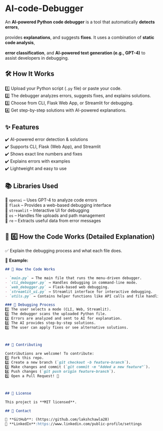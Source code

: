 # AI-code-Debugger

An **AI-powered Python code debugger** is a tool that automatically **detects errors**, <br>  
provides **explanations**, and suggests **fixes**. It uses a combination of **static code analysis**, <br>  
**error classification**, and **AI-powered text generation (e.g., GPT-4)** to assist developers in debugging.  


## 🛠️ How It Works  

1️⃣ Upload your Python script (`.py` file) or paste your code.  
2️⃣ The debugger analyzes errors, suggests fixes, and explains solutions.  
3️⃣ Choose from CLI, Flask Web App, or Streamlit for debugging.  
4️⃣ Get step-by-step solutions with AI-powered explanations.  


## ✨ Features  
✔️ AI-powered error detection & solutions  
✔️ Supports CLI, Flask (Web App), and Streamlit  
✔️ Shows exact line numbers and fixes  
✔️ Explains errors with examples  
✔️ Lightweight and easy to use  


## 📚 Libraries Used  
🔹 `openai` – Uses GPT-4 to analyze code errors  
🔹 `flask` – Provides a web-based debugging interface  
🔹 `streamlit` – Interactive UI for debugging  
🔹 `os` – Handles file uploads and path management  
🔹 `re` – Extracts useful data from error messages  




## **🔸 6️⃣ How the Code Works (Detailed Explanation)**  
✅ Explain the debugging process and what each file does.  

📌 **Example:**  
```md
## 📝 How the Code Works  

- `main.py` → The main file that runs the menu-driven debugger.  
- `cli_debugger.py` → Handles debugging in command-line mode.  
- `web_debugger.py` → Flask-based web debugging.  
- `streamlit_ui.py` → Streamlit interface for interactive debugging.  
- `utils.py` → Contains helper functions like API calls and file handling.  

### 🔹 Debugging Process  
1️⃣ The user selects a mode (CLI, Web, Streamlit).  
2️⃣ The debugger scans the uploaded Python file.  
3️⃣ Errors are analyzed and sent to AI for explanation.  
4️⃣ The AI provides step-by-step solutions.  
5️⃣ The user can apply fixes or see alternative solutions.



## 🤝 Contributing  

Contributions are welcome! To contribute:  
1️⃣ Fork this repo.  
2️⃣ Create a new branch (`git checkout -b feature-branch`).  
3️⃣ Make changes and commit (`git commit -m "Added a new feature"`).  
4️⃣ Push changes (`git push origin feature-branch`).  
5️⃣ Open a Pull Request! 🚀  



## 📜 License  

This project is **MIT licensed**.  

## 📩 Contact  

🔹 **GitHub**: (https://github.com/lakshchawla28)  
🔹 **LinkedIn**:https://www.linkedin.com/public-profile/settings














